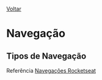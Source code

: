 [Voltar](/Readme.md)

# Navegação

## Tipos de Navegação

Referência [Navegações Rocketseat](https://blog.rocketseat.com.br/navegacao-react-native/)
